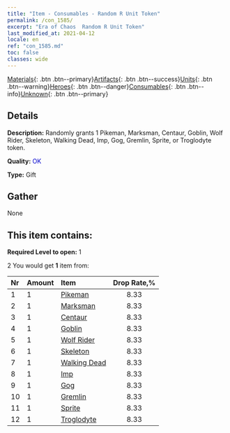 ```yaml
---
title: "Item - Consumables - Random R Unit Token"
permalink: /con_1585/
excerpt: "Era of Chaos  Random R Unit Token"
last_modified_at: 2021-04-12
locale: en
ref: "con_1585.md"
toc: false
classes: wide
---
```

 [Materials](/){: .btn .btn--primary}[Artifacts](/Artifacts/){: .btn .btn--success}[Units](/Units/){: .btn .btn--warning}[Heroes](/Heroes/){: .btn .btn--danger}[Consumables](/Consumables/){: .btn .btn--info}[Unknown](/Unknown/){: .btn .btn--primary}

## Details
 **Description:** Randomly grants 1 Pikeman, Marksman, Centaur, Goblin, Wolf Rider, Skeleton, Walking Dead, Imp, Gog, Gremlin, Sprite, or Troglodyte token.

 **Quality:** <span style="color: #0000CD">OK</span>

 **Type:** Gift

## Gather

  None

## This item contains:

 **Required Level to open:** 1

 2 You would get **1** item  from:

  | Nr | Amount |     Item    | Drop Rate,% |
  |:---|:-------|:------------|:---------:|
  | 1 | 1 | [Pikeman](/Items/unt_190/) | 8.33 | 
  | 2 | 1 | [Marksman](/Items/unt_191/) | 8.33 | 
  | 3 | 1 | [Centaur](/Items/unt_199/) | 8.33 | 
  | 4 | 1 | [Goblin](/Items/unt_217/) | 8.33 | 
  | 5 | 1 | [Wolf Rider](/Items/unt_218/) | 8.33 | 
  | 6 | 1 | [Skeleton](/Items/unt_208/) | 8.33 | 
  | 7 | 1 | [Walking Dead](/Items/unt_209/) | 8.33 | 
  | 8 | 1 | [Imp](/Items/unt_226/) | 8.33 | 
  | 9 | 1 | [Gog](/Items/unt_227/) | 8.33 | 
  | 10 | 1 | [Gremlin](/Items/unt_235/) | 8.33 | 
  | 11 | 1 | [Sprite](/Items/unt_262/) | 8.33 | 
  | 12 | 1 | [Troglodyte](/Items/unt_244/) | 8.33 | 
